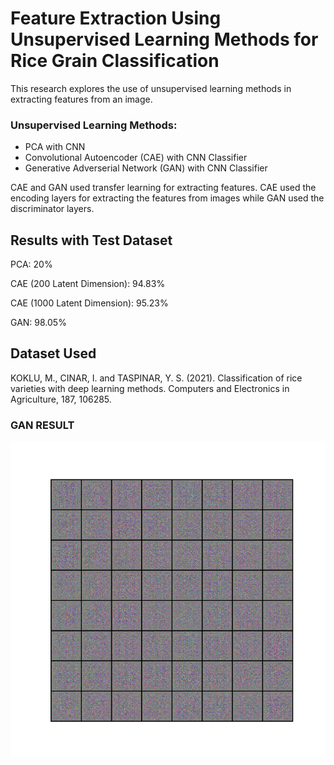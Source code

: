 # Feature Extraction Using Unsupervised Learning Methods for Rice Grain Classification

This research explores the use of unsupervised learning methods in extracting features from an image.

### Unsupervised Learning Methods:
- PCA with CNN
- Convolutional Autoencoder (CAE) with CNN Classifier
- Generative Adverserial Network (GAN) with CNN Classifier

CAE and GAN used transfer learning for extracting features. CAE used the encoding layers for extracting the features from images while GAN used the discriminator layers.

## Results with Test Dataset
PCA: 20%

CAE (200 Latent Dimension): 94.83%

CAE (1000 Latent Dimension): 95.23%

GAN: 98.05%

## Dataset Used

KOKLU, M., CINAR, I. and TASPINAR, Y. S. (2021). Classification of rice varieties with deep learning methods. Computers and Electronics in Agriculture, 187, 106285.

### GAN RESULT
<img src="generation.gif" width="750" align="center">
